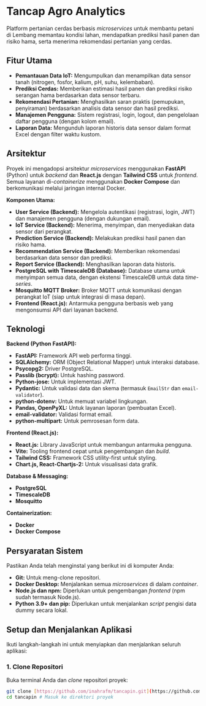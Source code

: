 # Tancap Agro Analytics

Platform pertanian cerdas berbasis *microservices* untuk membantu petani di Lembang memantau kondisi lahan, mendapatkan prediksi hasil panen dan risiko hama, serta menerima rekomendasi pertanian yang cerdas.

## Fitur Utama

* **Pemantauan Data IoT:** Mengumpulkan dan menampilkan data sensor tanah (nitrogen, fosfor, kalium, pH, suhu, kelembaban).
* **Prediksi Cerdas:** Memberikan estimasi hasil panen dan prediksi risiko serangan hama berdasarkan data sensor terbaru.
* **Rekomendasi Pertanian:** Menghasilkan saran praktis (pemupukan, penyiraman) berdasarkan analisis data sensor dan hasil prediksi.
* **Manajemen Pengguna:** Sistem registrasi, login, logout, dan pengelolaan daftar pengguna (dengan kolom email).
* **Laporan Data:** Mengunduh laporan historis data sensor dalam format Excel dengan filter waktu kustom.

## Arsitektur

Proyek ini mengadopsi arsitektur *microservices* menggunakan **FastAPI** (Python) untuk *backend* dan **React.js** dengan **Tailwind CSS** untuk *frontend*. Semua layanan di-*containerize* menggunakan **Docker Compose** dan berkomunikasi melalui jaringan internal Docker.

**Komponen Utama:**

* **User Service (Backend):** Mengelola autentikasi (registrasi, login, JWT) dan manajemen pengguna (dengan dukungan email).
* **IoT Service (Backend):** Menerima, menyimpan, dan menyediakan data sensor dari perangkat.
* **Prediction Service (Backend):** Melakukan prediksi hasil panen dan risiko hama.
* **Recommendation Service (Backend):** Memberikan rekomendasi berdasarkan data sensor dan prediksi.
* **Report Service (Backend):** Menghasilkan laporan data historis.
* **PostgreSQL with TimescaleDB (Database):** Database utama untuk menyimpan semua data, dengan ekstensi TimescaleDB untuk data *time-series*.
* **Mosquitto MQTT Broker:** Broker MQTT untuk komunikasi dengan perangkat IoT (siap untuk integrasi di masa depan).
* **Frontend (React.js):** Antarmuka pengguna berbasis web yang mengonsumsi API dari layanan backend.

## Teknologi

**Backend (Python FastAPI):**
* **FastAPI:** Framework API web performa tinggi.
* **SQLAlchemy:** ORM (Object Relational Mapper) untuk interaksi database.
* **Psycopg2:** Driver PostgreSQL.
* **Passlib (bcrypt):** Untuk hashing password.
* **Python-jose:** Untuk implementasi JWT.
* **Pydantic:** Untuk validasi data dan skema (termasuk `EmailStr` dan `email-validator`).
* **python-dotenv:** Untuk memuat variabel lingkungan.
* **Pandas, OpenPyXL:** Untuk layanan laporan (pembuatan Excel).
* **email-validator:** Validasi format email.
* **python-multipart:** Untuk pemrosesan form data.

**Frontend (React.js):**
* **React.js:** Library JavaScript untuk membangun antarmuka pengguna.
* **Vite:** Tooling frontend cepat untuk pengembangan dan *build*.
* **Tailwind CSS:** Framework CSS utility-first untuk styling.
* **Chart.js, React-Chartjs-2:** Untuk visualisasi data grafik.

**Database & Messaging:**
* **PostgreSQL**
* **TimescaleDB**
* **Mosquitto**

**Containerization:**
* **Docker**
* **Docker Compose**

## Persyaratan Sistem

Pastikan Anda telah menginstal yang berikut ini di komputer Anda:

* **Git:** Untuk meng-clone repositori.
* **Docker Desktop:** Menjalankan semua *microservices* di dalam *container*.
* **Node.js dan npm:** Diperlukan untuk pengembangan *frontend* (npm sudah termasuk Node.js).
* **Python 3.9+ dan pip:** Diperlukan untuk menjalankan *script* pengisi data dummy secara lokal.

## Setup dan Menjalankan Aplikasi

Ikuti langkah-langkah ini untuk menyiapkan dan menjalankan seluruh aplikasi:

### 1. Clone Repositori

Buka terminal Anda dan *clone* repositori proyek:

```bash
git clone [https://github.com/inahrafm/tancapin.git](https://github.com/inahrafm/tancapin.git) # Ganti dengan URL repo Anda yang sebenarnya
cd tancapin # Masuk ke direktori proyek